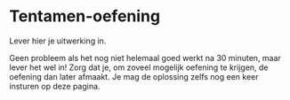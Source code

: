 # Tentamen-oefening

Lever hier je uitwerking in.

Geen probleem als het nog niet helemaal goed werkt na 30 minuten, maar lever het wel in! Zorg dat je, om zoveel mogelijk oefening te krijgen, de oefening dan later afmaakt. Je mag de oplossing zelfs nog een keer insturen op deze pagina.
